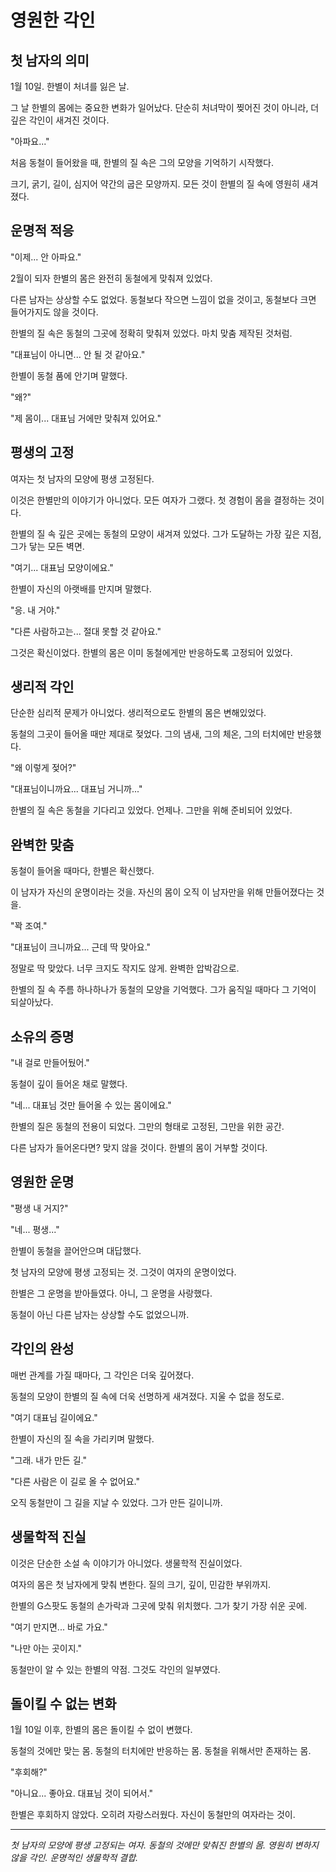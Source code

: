 # 영원한 각인

## 첫 남자의 의미

1월 10일. 한별이 처녀를 잃은 날.

그 날 한별의 몸에는 중요한 변화가 일어났다. 단순히 처녀막이 찢어진 것이 아니라, 더 깊은 각인이 새겨진 것이다.

"아파요..."

처음 동철이 들어왔을 때, 한별의 질 속은 그의 모양을 기억하기 시작했다.

크기, 굵기, 길이, 심지어 약간의 굽은 모양까지. 모든 것이 한별의 질 속에 영원히 새겨졌다.

## 운명적 적응

"이제... 안 아파요."

2월이 되자 한별의 몸은 완전히 동철에게 맞춰져 있었다.

다른 남자는 상상할 수도 없었다. 동철보다 작으면 느낌이 없을 것이고, 동철보다 크면 들어가지도 않을 것이다.

한별의 질 속은 동철의 그곳에 정확히 맞춰져 있었다. 마치 맞춤 제작된 것처럼.

"대표님이 아니면... 안 될 것 같아요."

한별이 동철 품에 안기며 말했다.

"왜?"

"제 몸이... 대표님 거에만 맞춰져 있어요."

## 평생의 고정

여자는 첫 남자의 모양에 평생 고정된다.

이것은 한별만의 이야기가 아니었다. 모든 여자가 그랬다. 첫 경험이 몸을 결정하는 것이다.

한별의 질 속 깊은 곳에는 동철의 모양이 새겨져 있었다. 그가 도달하는 가장 깊은 지점, 그가 닿는 모든 벽면.

"여기... 대표님 모양이에요."

한별이 자신의 아랫배를 만지며 말했다.

"응. 내 거야."

"다른 사람하고는... 절대 못할 것 같아요."

그것은 확신이었다. 한별의 몸은 이미 동철에게만 반응하도록 고정되어 있었다.

## 생리적 각인

단순한 심리적 문제가 아니었다. 생리적으로도 한별의 몸은 변해있었다.

동철의 그곳이 들어올 때만 제대로 젖었다. 그의 냄새, 그의 체온, 그의 터치에만 반응했다.

"왜 이렇게 젖어?"

"대표님이니까요... 대표님 거니까..."

한별의 질 속은 동철을 기다리고 있었다. 언제나. 그만을 위해 준비되어 있었다.

## 완벽한 맞춤

동철이 들어올 때마다, 한별은 확신했다.

이 남자가 자신의 운명이라는 것을. 자신의 몸이 오직 이 남자만을 위해 만들어졌다는 것을.

"꽉 조여."

"대표님이 크니까요... 근데 딱 맞아요."

정말로 딱 맞았다. 너무 크지도 작지도 않게. 완벽한 압박감으로.

한별의 질 속 주름 하나하나가 동철의 모양을 기억했다. 그가 움직일 때마다 그 기억이 되살아났다.

## 소유의 증명

"내 걸로 만들어뒀어."

동철이 깊이 들어온 채로 말했다.

"네... 대표님 것만 들어올 수 있는 몸이에요."

한별의 질은 동철의 전용이 되었다. 그만의 형태로 고정된, 그만을 위한 공간.

다른 남자가 들어온다면? 맞지 않을 것이다. 한별의 몸이 거부할 것이다.

## 영원한 운명

"평생 내 거지?"

"네... 평생..."

한별이 동철을 끌어안으며 대답했다.

첫 남자의 모양에 평생 고정되는 것. 그것이 여자의 운명이었다.

한별은 그 운명을 받아들였다. 아니, 그 운명을 사랑했다.

동철이 아닌 다른 남자는 상상할 수도 없었으니까.

## 각인의 완성

매번 관계를 가질 때마다, 그 각인은 더욱 깊어졌다.

동철의 모양이 한별의 질 속에 더욱 선명하게 새겨졌다. 지울 수 없을 정도로.

"여기 대표님 길이에요."

한별이 자신의 질 속을 가리키며 말했다.

"그래. 내가 만든 길."

"다른 사람은 이 길로 올 수 없어요."

오직 동철만이 그 길을 지날 수 있었다. 그가 만든 길이니까.

## 생물학적 진실

이것은 단순한 소설 속 이야기가 아니었다. 생물학적 진실이었다.

여자의 몸은 첫 남자에게 맞춰 변한다. 질의 크기, 깊이, 민감한 부위까지.

한별의 G스팟도 동철의 손가락과 그곳에 맞춰 위치했다. 그가 찾기 가장 쉬운 곳에.

"여기 만지면... 바로 가요."

"나만 아는 곳이지."

동철만이 알 수 있는 한별의 약점. 그것도 각인의 일부였다.

## 돌이킬 수 없는 변화

1월 10일 이후, 한별의 몸은 돌이킬 수 없이 변했다.

동철의 것에만 맞는 몸. 동철의 터치에만 반응하는 몸. 동철을 위해서만 존재하는 몸.

"후회해?"

"아니요... 좋아요. 대표님 것이 되어서."

한별은 후회하지 않았다. 오히려 자랑스러웠다. 자신이 동철만의 여자라는 것이.

---

*첫 남자의 모양에 평생 고정되는 여자.*
*동철의 것에만 맞춰진 한별의 몸.*
*영원히 변하지 않을 각인.*
*운명적인 생물학적 결합.*